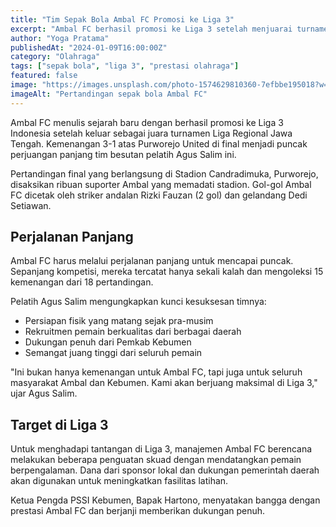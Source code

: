 ```yaml
---
title: "Tim Sepak Bola Ambal FC Promosi ke Liga 3"
excerpt: "Ambal FC berhasil promosi ke Liga 3 setelah menjuarai turnamen Liga Regional Jawa Tengah."
author: "Yoga Pratama"
publishedAt: "2024-01-09T16:00:00Z"
category: "Olahraga"
tags: ["sepak bola", "liga 3", "prestasi olahraga"]
featured: false
image: "https://images.unsplash.com/photo-1574629810360-7efbbe195018?w=1200&h=675&fit=crop"
imageAlt: "Pertandingan sepak bola Ambal FC"
---
```


Ambal FC menulis sejarah baru dengan berhasil promosi ke Liga 3 Indonesia setelah keluar sebagai juara turnamen Liga Regional Jawa Tengah. Kemenangan 3-1 atas Purworejo United di final menjadi puncak perjuangan panjang tim besutan pelatih Agus Salim ini.

Pertandingan final yang berlangsung di Stadion Candradimuka, Purworejo, disaksikan ribuan suporter Ambal yang memadati stadion. Gol-gol Ambal FC dicetak oleh striker andalan Rizki Fauzan (2 gol) dan gelandang Dedi Setiawan.

## Perjalanan Panjang

Ambal FC harus melalui perjalanan panjang untuk mencapai puncak. Sepanjang kompetisi, mereka tercatat hanya sekali kalah dan mengoleksi 15 kemenangan dari 18 pertandingan.

Pelatih Agus Salim mengungkapkan kunci kesuksesan timnya:

- Persiapan fisik yang matang sejak pra-musim
- Rekruitmen pemain berkualitas dari berbagai daerah
- Dukungan penuh dari Pemkab Kebumen
- Semangat juang tinggi dari seluruh pemain

"Ini bukan hanya kemenangan untuk Ambal FC, tapi juga untuk seluruh masyarakat Ambal dan Kebumen. Kami akan berjuang maksimal di Liga 3," ujar Agus Salim.

## Target di Liga 3

Untuk menghadapi tantangan di Liga 3, manajemen Ambal FC berencana melakukan beberapa penguatan skuad dengan mendatangkan pemain berpengalaman. Dana dari sponsor lokal dan dukungan pemerintah daerah akan digunakan untuk meningkatkan fasilitas latihan.

Ketua Pengda PSSI Kebumen, Bapak Hartono, menyatakan bangga dengan prestasi Ambal FC dan berjanji memberikan dukungan penuh.
